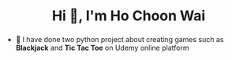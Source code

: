 <h1 align="center">Hi 👋, I'm Ho Choon Wai</h1>
<h3 align="center"></h3>

- 📝 I have done two python project about creating games such as **Blackjack** and **Tic Tac Toe** on Udemy online platform



